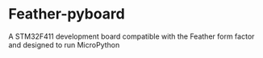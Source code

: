 # Feather-pyboard
A STM32F411 development board compatible with the Feather form factor and designed to run MicroPython
